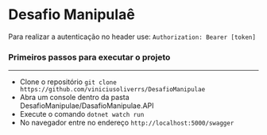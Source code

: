<h1>Desafio Manipulaê</h1>
<p>Para realizar a autenticação no header use: <code>Authorization: Bearer [token]</code></p>
<h3>Primeiros passos para executar o projeto</h3>
<hr/>
<ul>
    <li>
        Clone o repositório <code>git clone https://github.com/viniciusoliverrs/DesafioManipulae</code>
    </li>
    <li>
        Abra um console dentro da pasta DesafioManipulae/DasafioManipulae.API
    </li>
    <li>
        Execute o comando <code>dotnet watch run</code>
    </li>
    <li>
        No navegador entre no endereço <code>http://localhost:5000/swagger</code>
    </li>
</ul>
